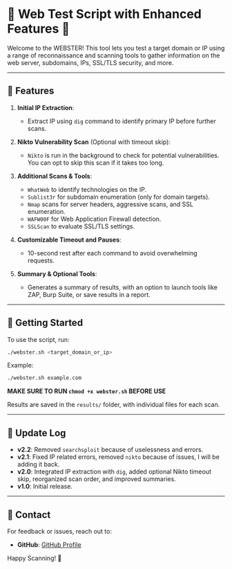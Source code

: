 
# 🚀 Web Test Script with Enhanced Features 🚀

Welcome to the WEBSTER! This tool lets you test a target domain or IP using a range of reconnaissance and scanning tools to gather information on the web server, subdomains, IPs, SSL/TLS security, and more.

---

## 🌟 Features

1. **Initial IP Extraction**:
   - Extract IP using `dig` command to identify primary IP before further scans.

2. **Nikto Vulnerability Scan** (Optional with timeout skip):
   - `Nikto` is run in the background to check for potential vulnerabilities. You can opt to skip this scan if it takes too long.

3. **Additional Scans & Tools**:
   - `WhatWeb` to identify technologies on the IP.
   - `Sublist3r` for subdomain enumeration (only for domain targets).
   - `Nmap` scans for server headers, aggressive scans, and SSL enumeration.
   - `WAFW00F` for Web Application Firewall detection.
   - `SSLScan` to evaluate SSL/TLS settings.

4. **Customizable Timeout and Pauses**:
   - 10-second rest after each command to avoid overwhelming requests.

5. **Summary & Optional Tools**:
   - Generates a summary of results, with an option to launch tools like ZAP, Burp Suite, or save results in a report.

---

## 🚀 Getting Started

To use the script, run:
```bash
./webster.sh <target_domain_or_ip>
```

Example:
```bash
./webster.sh example.com
```

**MAKE SURE TO RUN `chmod +x webster.sh` BEFORE USE**

Results are saved in the `results/` folder, with individual files for each scan.

---

## 📝 Update Log

- **v2.2**: Removed `searchsploit` because of uselessness and errors.
- **v2.1**: Fixed IP related errors, removed `nikto` because of issues, I will be adding it back.
- **v2.0**: Integrated IP extraction with `dig`, added optional Nikto timeout skip, reorganized scan order, and improved summaries.
- **v1.0**: Initial release.

---

## 👥 Contact

For feedback or issues, reach out to:

- **GitHub**: [GitHub Profile](https://github.com/galaxyytriponmobile)

Happy Scanning! 🚀
